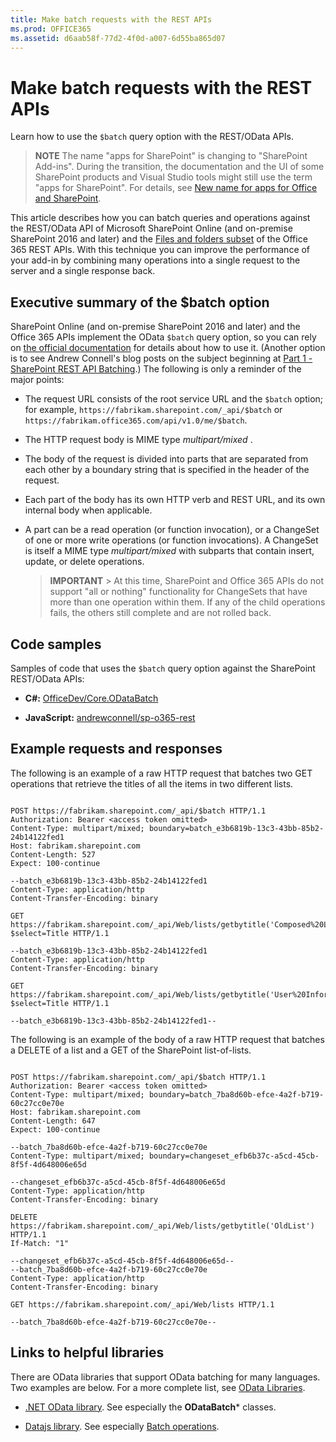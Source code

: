 ```yaml
---
title: Make batch requests with the REST APIs
ms.prod: OFFICE365
ms.assetid: d6aab58f-77d2-4f0d-a007-6d55ba865d07
---
```



# Make batch requests with the REST APIs
Learn how to use the  `$batch` query option with the REST/OData APIs.
> **NOTE**
> The name "apps for SharePoint" is changing to "SharePoint Add-ins". During the transition, the documentation and the UI of some SharePoint products and Visual Studio tools might still use the term "apps for SharePoint". For details, see  [New name for apps for Office and SharePoint](new-name-for-apps-for-sharepoint.md#bk_newname). 




This article describes how you can batch queries and operations against the REST/OData API of Microsoft SharePoint Online (and on-premise SharePoint 2016 and later) and the  [Files and folders subset](http://msdn.microsoft.com/en-us/office/office365/api/files-rest-operations) of the Office 365 REST APIs. With this technique you can improve the performance of your add-in by combining many operations into a single request to the server and a single response back.
## Executive summary of the $batch option

SharePoint Online (and on-premise SharePoint 2016 and later) and the Office 365 APIs implement the OData  `$batch` query option, so you can rely on [the official documentation](http://www.odata.org/documentation/odata-version-3-0/batch-processing) for details about how to use it. (Another option is to see Andrew Connell's blog posts on the subject beginning at [Part 1 - SharePoint REST API Batching](http://www.andrewconnell.com/blog/part-1-sharepoint-rest-api-batching-understanding-batching-requests).) The following is only a reminder of the major points:




- The request URL consists of the root service URL and the  `$batch` option; for example, `https://fabrikam.sharepoint.com/_api/$batch` or `https://fabrikam.office365.com/api/v1.0/me/$batch`.


- The HTTP request body is MIME type  *multipart/mixed*  .


- The body of the request is divided into parts that are separated from each other by a boundary string that is specified in the header of the request.


- Each part of the body has its own HTTP verb and REST URL, and its own internal body when applicable.


- A part can be a read operation (or function invocation), or a ChangeSet of one or more write operations (or function invocations). A ChangeSet is itself a MIME type  *multipart/mixed*  with subparts that contain insert, update, or delete operations.

    > **IMPORTANT**
      > At this time, SharePoint and Office 365 APIs do not support "all or nothing" functionality for ChangeSets that have more than one operation within them. If any of the child operations fails, the others still complete and are not rolled back. 

## Code samples

Samples of code that uses the  `$batch` query option against the SharePoint REST/OData APIs:




- **C#:** [OfficeDev/Core.ODataBatch](https://github.com/OfficeDev/PnP/tree/master/Samples/Core.ODataBatch)


- **JavaScript:** [andrewconnell/sp-o365-rest](https://github.com/andrewconnell/sp-o365-rest/blob/master/SpRestBatchSample/Scripts/App.js)



## Example requests and responses

The following is an example of a raw HTTP request that batches two GET operations that retrieve the titles of all the items in two different lists.



```

POST https://fabrikam.sharepoint.com/_api/$batch HTTP/1.1
Authorization: Bearer <access token omitted>
Content-Type: multipart/mixed; boundary=batch_e3b6819b-13c3-43bb-85b2-24b14122fed1
Host: fabrikam.sharepoint.com
Content-Length: 527
Expect: 100-continue

--batch_e3b6819b-13c3-43bb-85b2-24b14122fed1
Content-Type: application/http
Content-Transfer-Encoding: binary

GET https://fabrikam.sharepoint.com/_api/Web/lists/getbytitle('Composed%20Looks')/items?$select=Title HTTP/1.1

--batch_e3b6819b-13c3-43bb-85b2-24b14122fed1
Content-Type: application/http
Content-Transfer-Encoding: binary

GET https://fabrikam.sharepoint.com/_api/Web/lists/getbytitle('User%20Information%20List')/items?$select=Title HTTP/1.1

--batch_e3b6819b-13c3-43bb-85b2-24b14122fed1--
```

The following is an example of the body of a raw HTTP request that batches a DELETE of a list and a GET of the SharePoint list-of-lists.





```

POST https://fabrikam.sharepoint.com/_api/$batch HTTP/1.1
Authorization: Bearer <access token omitted>
Content-Type: multipart/mixed; boundary=batch_7ba8d60b-efce-4a2f-b719-60c27cc0e70e
Host: fabrikam.sharepoint.com
Content-Length: 647
Expect: 100-continue

--batch_7ba8d60b-efce-4a2f-b719-60c27cc0e70e
Content-Type: multipart/mixed; boundary=changeset_efb6b37c-a5cd-45cb-8f5f-4d648006e65d

--changeset_efb6b37c-a5cd-45cb-8f5f-4d648006e65d
Content-Type: application/http
Content-Transfer-Encoding: binary

DELETE https://fabrikam.sharepoint.com/_api/Web/lists/getbytitle('OldList') HTTP/1.1
If-Match: "1"

--changeset_efb6b37c-a5cd-45cb-8f5f-4d648006e65d--
--batch_7ba8d60b-efce-4a2f-b719-60c27cc0e70e
Content-Type: application/http
Content-Transfer-Encoding: binary

GET https://fabrikam.sharepoint.com/_api/Web/lists HTTP/1.1

--batch_7ba8d60b-efce-4a2f-b719-60c27cc0e70e--```


## Links to helpful libraries

There are OData libraries that support OData batching for many languages. Two examples are below. For a more complete list, see  [OData Libraries](http://www.odata.org/libraries/).




-  [.NET OData library](http://msdn.microsoft.com/en-us/office/microsoft.data.odata%28v=vs.90%29). See especially the **ODataBatch*** classes.


-  [Datajs library](http://datajs.codeplex.com/documentation). See especially  [Batch operations](http://datajs.codeplex.com/wikipage?title=datajs%20OData%20API&amp;referringTitle=Documentation#Batch).



